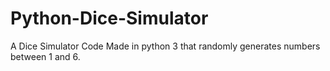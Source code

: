 # Python-Dice-Simulator
A Dice Simulator Code Made in python 3 that randomly generates numbers between 1 and 6.

